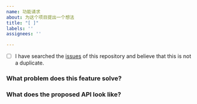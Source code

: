 ```yaml
---
name: 功能请求
about: 为这个项目提出一个想法
title: "[ ]"
labels: ''
assignees: ''

---
```


<!-- generated by idux-issue-helper:zh. DO NOT REMOVE -->
- [ ] I have searched the [issues](https://github.com/IDuxFE/idux/issues) of this repository and believe that this is not a duplicate.

### What problem does this feature solve?
<!-- 这个功能解决了什么问题？ -->
<!-- 请尽可能详尽地说明这个需求的用例和场景。最重要的是：解释清楚是怎样的用户体验需求催生了这个功能上的需求。 -->

### What does the proposed API look like?
<!-- 你期望的 API 是怎样的？-->
<!-- 描述一下你期望这个新功能的 API 是如何使用的，并提供一些代码示例。请用 Markdown 格式化你的代码片段。 -->
